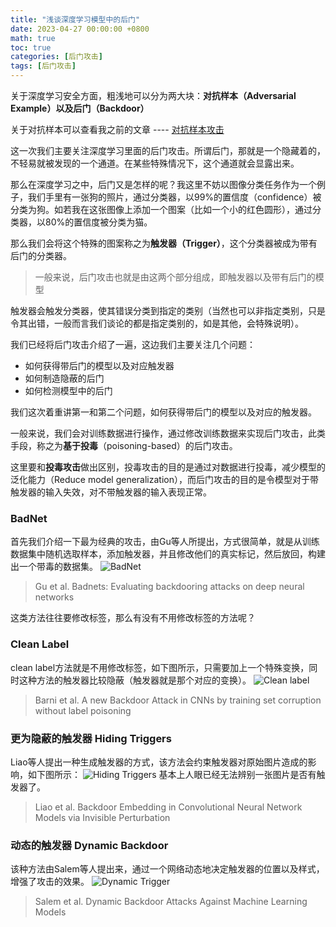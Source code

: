 ```yaml
---
title: "浅谈深度学习模型中的后门"
date: 2023-04-27 00:00:00 +0800
math: true
toc: true
categories: [后门攻击]
tags: [后门攻击]
---
```



关于深度学习安全方面，粗浅地可以分为两大块：**对抗样本（Adversarial Example）**以及**后门（Backdoor）**

关于对抗样本可以查看我之前的文章 ---- [对抗样本攻击](https://mezereonxp.fun/posts/adv-attacks)

这一次我们主要关注深度学习里面的后门攻击。所谓后门，那就是一个隐藏着的，不轻易就被发现的一个通道。在某些特殊情况下，这个通道就会显露出来。

那么在深度学习之中，后门又是怎样的呢？我这里不妨以图像分类任务作为一个例子，我们手里有一张狗的照片，通过分类器，以99%的置信度（confidence）被分类为狗。如若我在这张图像上添加一个图案（比如一个小的红色圆形），通过分类器，以80%的置信度被分类为猫。

那么我们会将这个特殊的图案称之为**触发器（Trigger）**，这个分类器被成为带有后门的分类器。

> 一般来说，后门攻击也就是由这两个部分组成，即触发器以及带有后门的模型

触发器会触发分类器，使其错误分类到指定的类别（当然也可以非指定类别，只是令其出错，一般而言我们谈论的都是指定类别的，如是其他，会特殊说明）。

我们已经将后门攻击介绍了一遍，这边我们主要关注几个问题：

- 如何获得带后门的模型以及对应触发器
- 如何制造隐蔽的后门
- 如何检测模型中的后门

我们这次着重讲第一和第二个问题，如何获得带后门的模型以及对应的触发器。

一般来说，我们会对训练数据进行操作，通过修改训练数据来实现后门攻击，此类手段，称之为**基于投毒**（poisoning-based）的后门攻击。

这里要和**投毒攻击**做出区别，投毒攻击的目的是通过对数据进行投毒，减少模型的泛化能力（Reduce model generalization），而后门攻击的目的是令模型对于带触发器的输入失效，对不带触发器的输入表现正常。


### BadNet

首先我们介绍一下最为经典的攻击，由Gu等人所提出，方式很简单，就是从训练数据集中随机选取样本，添加触发器，并且修改他们的真实标记，然后放回，构建出一个带毒的数据集。
![BadNet](https://mezereon-upic.oss-cn-shanghai.aliyuncs.com/uPic/watermark,type_ZmFuZ3poZW5naGVpdGk,shadow_10,text_aHR0cHM6Ly9ibG9nLmNzZG4ubmV0L3FxXzM0MjA2OTUy,size_16,color_FFFFFF,t_70-20230501014923247.png)

> Gu et al.  Badnets: Evaluating backdooring attacks on deep neural networks

这类方法往往要修改标签，那么有没有不用修改标签的方法呢？

### Clean Label

clean label方法就是不用修改标签，如下图所示，只需要加上一个特殊变换，同时这种方法的触发器比较隐蔽（触发器就是那个对应的变换）。
![Clean label](https://mezereon-upic.oss-cn-shanghai.aliyuncs.com/uPic/watermark,type_ZmFuZ3poZW5naGVpdGk,shadow_10,text_aHR0cHM6Ly9ibG9nLmNzZG4ubmV0L3FxXzM0MjA2OTUy,size_16,color_FFFFFF,t_70-20230501014923403.png)

> Barni et al. A new Backdoor Attack in CNNs by training set corruption without label poisoning

### 更为隐蔽的触发器 Hiding Triggers

Liao等人提出一种生成触发器的方式，该方法会约束触发器对原始图片造成的影响，如下图所示：
![Hiding Triggers](https://mezereon-upic.oss-cn-shanghai.aliyuncs.com/uPic/watermark,type_ZmFuZ3poZW5naGVpdGk,shadow_10,text_aHR0cHM6Ly9ibG9nLmNzZG4ubmV0L3FxXzM0MjA2OTUy,size_16,color_FFFFFF,t_70-20230501014923490.png)
基本上人眼已经无法辨别一张图片是否有触发器了。

> Liao et al. Backdoor Embedding in Convolutional Neural Network Models via Invisible Perturbation


### 动态的触发器 Dynamic Backdoor

该种方法由Salem等人提出来，通过一个网络动态地决定触发器的位置以及样式，增强了攻击的效果。
![Dynamic Trigger](https://mezereon-upic.oss-cn-shanghai.aliyuncs.com/uPic/watermark,type_ZmFuZ3poZW5naGVpdGk,shadow_10,text_aHR0cHM6Ly9ibG9nLmNzZG4ubmV0L3FxXzM0MjA2OTUy,size_16,color_FFFFFF,t_70-20230501014923575.png)

> Salem et al. Dynamic Backdoor Attacks Against Machine Learning Models
